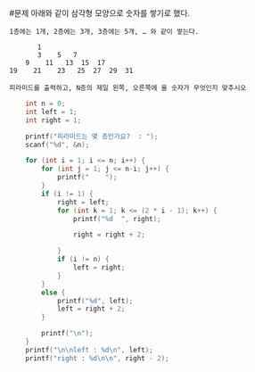 #문제
	아래와 같이 삼각형 모양으로 숫자를 쌓기로 했다.   

	1층에는 1개, 2층에는 3개, 3층에는 5개, … 와 같이 쌓는다.   

		   1   
	       3    5   7   
	    9    11   13  15  17   
	19    21    23   25  27  29  31   

	피라미드를 출력하고, N층의 제일 왼쪽, 오른쪽에 올 숫자가 무엇인지 맞추시오


```C
	int n = 0;
	int left = 1;
	int right = 1;

	printf("피라미드는 몇 층인가요?  : ");
	scanf("%d", &n);

	for (int i = 1; i <= n; i++) {
		for (int j = 1; j <= n-i; j++) {
			printf("    ");
		}
		if (i != 1) {
			right = left;
			for (int k = 1; k <= (2 * i - 1); k++) {
				printf("%d  ", right);

				right = right + 2;

			}
			if (i != n) {
				left = right;
			}
		}
		else {
			printf("%d", left);
			left = right + 2;
		}

		printf("\n");
	}
	printf("\n\nleft : %d\n", left);
	printf("right : %d\n\n", right - 2);


```
